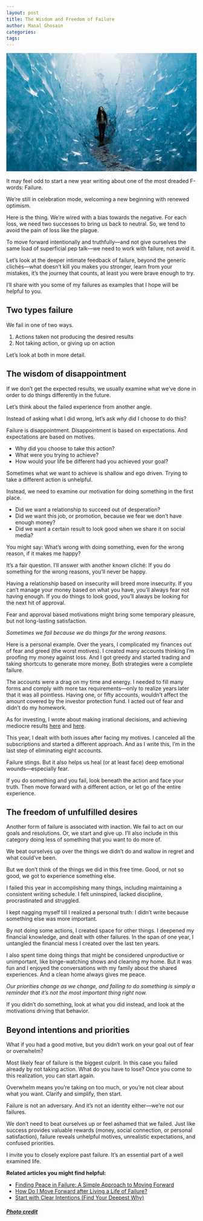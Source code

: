 ```yaml
---
layout: post
title: The Wisdom and Freedom of Failure
author: Manal Ghosain
categories:
tags:
---
```


![Failing](/images/fail-2.jpg)

It may feel odd to start a new year writing about one of the most dreaded F-words: Failure.

We’re still in celebration mode, welcoming a new beginning with renewed optimism.

Here is the thing. We’re wired with a bias towards the negative. For each loss, we need two successes to bring us back to neutral. So, we tend to avoid the pain of loss like the plague.

To move forward intentionally and truthfully—and not give ourselves the same load of superficial pep talk—we need to work with failure, not avoid it.

Let’s look at the deeper intimate feedback of failure, beyond the generic clichés—what doesn’t kill you makes you stronger, learn from your mistakes, it’s the journey that counts, at least you were brave enough to try.

I’ll share with you some of my failures as examples that I hope will be helpful to you.

## Two types failure

We fail in one of two ways.

1. Actions taken not producing the desired results
2. Not taking action, or giving up on action

Let’s look at both in more detail.

## The wisdom of disappointment

If we don’t get the expected results, we usually examine what we’ve done in order to do things differently in the future.

Let’s think about the failed experience from another angle.

Instead of asking what I did wrong, let’s ask *why* did I choose to do this?

Failure is disappointment. Disappointment is based on expectations. And expectations are based on motives.

- Why did you choose to take this action?
- What were you trying to achieve?
- How would your life be different had you achieved your goal?

Sometimes what we want to achieve is shallow and ego driven. Trying to take a different action is unhelpful.

Instead, we need to examine our motivation for doing something in the first place.

- Did we want a relationship to succeed out of desperation?
- Did we want this job, or promotion, because we fear we don’t have enough money?
- Did we want a certain result to look good when we share it on social media?

You might say: What’s wrong with doing something, even for the wrong reason, if it makes me happy?

It’s a fair question. I’ll answer with another known cliché: If you do something for the wrong reasons, you’ll never be happy.

Having a relationship based on insecurity will breed more insecurity. If you can’t manage your money based on what you have, you’ll always fear not having enough. If you do things to look good, you’ll always be looking for the next hit of approval.

Fear and approval based motivations might bring some temporary pleasure, but not long-lasting satisfaction.

*Sometimes we fail because we do things for the wrong reasons.*

Here is a personal example. Over the years, I complicated my finances out of fear and greed (the worst motives). I created many accounts thinking I’m proofing my money against loss. And I got greedy and started trading and taking shortcuts to generate more money. Both strategies were a complete failure.

The accounts were a drag on my time and energy. I needed to fill many forms and comply with more tax requirements—only to realize years later that it was all pointless. Having one, or fifty accounts, wouldn’t affect the amount covered by the investor protection fund. I acted out of fear and didn’t do my homework.

As for investing, I wrote about making irrational decisions, and achieving mediocre results [here](/medio) and [here](/medio-leassons). 

This year, I dealt with both issues after facing my motives. I canceled all the subscriptions and started a different approach. And as I write this, I’m in the last step of eliminating eight accounts.

Failure stings. But it also helps us heal (or at least face) deep emotional wounds—especially fear.

If you do something and you fail, look beneath the action and face your truth. Then move forward with a different action, or let go of the entire experience.

## The freedom of unfulfilled desires

Another form of failure is associated with inaction. We fail to act on our goals and resolutions. Or, we start and give up. I’ll also include in this category doing less of something that you want to do more of.

We beat ourselves up over the things we didn’t do and wallow in regret and what could’ve been.

But we don’t think of the things we did in this free time. Good, or not so good, we got to experience something else.

I failed this year in accomplishing many things, including maintaining a consistent writing schedule. I felt uninspired, lacked discipline, procrastinated and struggled.

I kept nagging myself till I realized a personal truth: I didn’t write because something else was more important.

By not doing some actions, I created space for other things. I deepened my financial knowledge, and dealt with other failures. In the span of one year, I untangled the financial mess I created over the last ten years.

I also spent time doing things that might be considered unproductive or unimportant, like binge-watching shows and cleaning my home. But it was fun and I enjoyed the conversations with my family about the shared experiences. And a clean home always gives me peace.

*Our priorities change as we change, and failing to do something is simply a reminder that it’s not the most important thing right now.*

If you didn’t do something, look at what you did instead, and look at the motivations driving that behavior.

## Beyond intentions and priorities

What if you had a good motive, but you didn’t work on your goal out of fear or overwhelm?

Most likely fear of failure is the biggest culprit. In this case you failed already by not taking action. What do you have to lose? Once you come to this realization, you can start again.

Overwhelm means you’re taking on too much, or you’re not clear about what you want. Clarify and simplify, then start.

Failure is not an adversary. And it’s not an identity either—we’re not our failures.

We don’t need to beat ourselves up or feel ashamed that we failed. Just like success provides valuable rewards (money, social connection, or personal satisfaction), failure reveals unhelpful motives, unrealistic expectations, and confused priorities.

I invite you to closely explore past failure. It’s an essential part of a well examined life. 

**Related articles you might find helpful:**

- [Finding Peace in Failure: A Simple Approach to Moving Forward](/finding-peace-in-failure/)
- [How Do I Move Forward after Living a Life of Failure?](/moving-after-failing/)
- [Start with Clear Intentions (Find Your Deepest Why)](/clear-intentions/)

##### [Photo credit](https://unsplash.com/photos/9ays-Cqpqr8)
